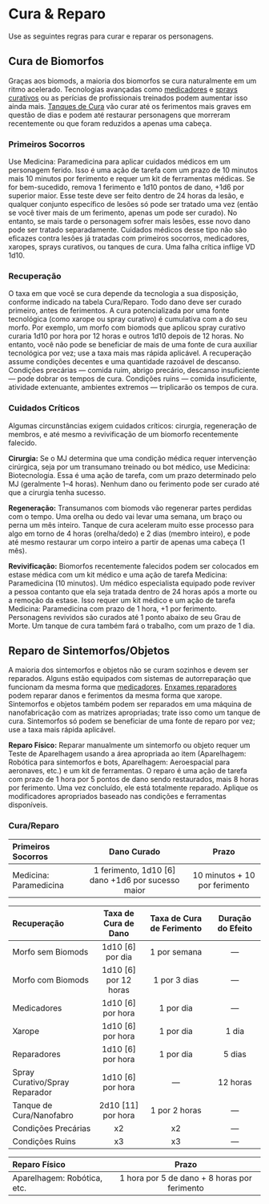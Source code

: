 # Cura & Reparo

Use as seguintes regras para curar e reparar os personagens.

## Cura de Biomorfos

Graças aos biomods, a maioria dos biomorfos se cura naturalmente em um ritmo acelerado. Tecnologias avançadas como [medicadores](../16/10-combat-augmentations.md) e [sprays curativos](../16/19-nanotech.md) ou as perícias de profissionais treinados podem aumentar isso ainda mais. [Tanques de Cura](../16/19-nanotech.md) vão curar até os ferimentos mais graves em questão de dias e podem até restaurar personagens que morreram recentemente ou que foram reduzidos a apenas uma cabeça.

### Primeiros Socorros

Use Medicina: Paramedicina para aplicar cuidados médicos em um personagem ferido. Isso é uma ação de tarefa com um prazo de 10 minutos mais 10 minutos por ferimento e requer um kit de ferramentas médicas. Se for bem-sucedido, remova 1 ferimento e 1d10 pontos de dano, +1d6 por superior maior. Esse teste deve ser feito dentro de 24 horas da lesão, e qualquer conjunto específico de lesões só pode ser tratado uma vez (então se você tiver mais de um ferimento, apenas um pode ser curado). No entanto, se mais tarde o personagem sofrer mais lesões, esse novo dano pode ser tratado separadamente. Cuidados médicos desse tipo não são eficazes contra lesões já tratadas com primeiros socorros, medicadores, xaropes, sprays curativos, ou tanques de cura. Uma falha crítica inflige VD 1d10.

### Recuperação

O taxa em que você se cura depende da tecnologia a sua disposição, conforme indicado na tabela Cura/Reparo. Todo dano deve ser curado primeiro, antes de ferimentos. A cura potencializada por uma fonte tecnológica (como xarope ou spray curativo) é cumulativa com a do seu morfo. Por exemplo, um morfo com biomods que aplicou spray curativo curaria 1d10 por hora por 12 horas e outros 1d10 depois de 12 horas. No entanto, você não pode se beneficiar de mais de uma fonte de cura auxiliar tecnológica por vez; use a taxa mais mas rápida aplicável. A recuperação assume condições decentes e uma quantidade razoável de descanso. Condições precárias — comida ruim, abrigo precário, descanso insuficiente — pode dobrar os tempos de cura. Condições ruins — comida insuficiente, atividade extenuante, ambientes extremos — triplicarão os tempos de cura.

### Cuidados Críticos

Algumas circunstâncias exigem cuidados críticos: cirurgia, regeneração de membros, e até mesmo a revivificação de um biomorfo recentemente falecido.

**Cirurgia:** Se o MJ determina que uma condição médica requer intervenção cirúrgica, seja por um transumano treinado ou bot médico, use Medicina: Biotecnologia. Essa é uma ação de tarefa, com um prazo determinado pelo MJ (geralmente 1–4 horas). Nenhum dano ou ferimento pode ser curado até que a cirurgia tenha sucesso.

**Regeneração:** Transumanos com biomods vão regenerar partes perdidas com o tempo. Uma orelha ou dedo vai levar uma semana, um braço ou perna um mês inteiro. Tanque de cura aceleram muito esse processo para algo em torno de 4 horas (orelha/dedo) e 2 dias (membro inteiro), e pode até mesmo restaurar um corpo inteiro a partir de apenas uma cabeça (1 mês).

**Revivificação:** Biomorfos recentemente falecidos podem ser colocados em estase médica com um kit médico e uma ação de tarefa Medicina: Paramedicina (10 minutos). Um médico especialista equipado pode reviver a pessoa contanto que ela seja tratada dentro de 24 horas após a morte ou a remoção da estase. Isso requer um kit médico e um ação de tarefa Medicina: Paramedicina com prazo de 1 hora, +1 por ferimento. Personagens revividos são curados até 1 ponto abaixo de seu Grau de Morte. Um tanque de cura também fará o trabalho, com um prazo de 1 dia.

## Reparo de Sintemorfos/Objetos

A maioria dos sintemorfos e objetos não se curam sozinhos e devem ser reparados. Alguns estão equipados com sistemas de autorreparação que funcionam da mesma forma que [medicadores](../16/10-combat-augmentations.md). [Enxames reparadores](../16/20-nanoswarms-and-microswarms.md#swarms) podem reparar danos e ferimentos da mesma forma que xarope. Sintemorfos e objetos também podem ser reparados em uma máquina de nanofabricação com as matrizes apropriadas; trate isso como um tanque de cura. Sintemorfos só podem se beneficiar de uma fonte de reparo por vez; use a taxa mais rápida aplicável.

**Reparo Físico:** Reparar manualmente um sintemorfo ou objeto requer um Teste de Aparelhagem usando a área apropriada ao item (Aparelhagem: Robótica para sintemorfos e bots, Aparelhagem: Aeroespacial para aeronaves, etc.) e um kit de ferramentas. O reparo é uma ação de tarefa com prazo de 1 hora por 5 pontos de dano sendo restaurados, mais 8 horas por ferimento. Uma vez concluído, ele está totalmente reparado. Aplique os modificadores apropriados baseado nas condições e ferramentas disponíveis.

<!-- CLEANED blockquote class="table" -->

### Cura/Reparo

| Primeiros Socorros     |                      Dano Curado                      |             Prazo             |
|:---------------------- |:-----------------------------------------------------:|:-----------------------------:|
| Medicina: Paramedicina | 1 ferimento, 1d10 \[6\] dano +1d6 por sucesso maior | 10 minutos + 10 por ferimento |

| Recuperação                                                  |   Taxa de Cura de Dano    | Taxa de Cura de Ferimento | Duração do Efeito |
|:------------------------------------------------------------ |:-------------------------:|:-------------------------:|:-----------------:|
| Morfo sem Biomods                                            |   1d10 \[6\] por dia    |       1 por semana        |         —         |
| Morfo com Biomods                                            | 1d10 \[6\] por 12 horas |       1 por 3 dias        |         —         |
| Medicadores                                                  |   1d10 \[6\] por hora   |         1 por dia         |         —         |
| Xarope                                                       |   1d10 \[6\] por hora   |         1 por dia         |       1 dia       |
| Reparadores                                                  |   1d10 \[6\] por hora   |         1 por dia         |      5 dias       |
| Spray Curativo/<!-- CLEANED wbr -->Spray Reparador |   1d10 \[6\] por hora   |             —             |     12 horas      |
| Tanque de Cura/<!-- CLEANED wbr -->Nanofabro       |  2d10 \[11\] por hora   |       1 por 2 horas       |         —         |
| Condições Precárias                                          |            x2             |            x2             |         —         |
| Condições Ruins                                              |            x3             |            x3             |         —         |

| Reparo Físico               |                    Prazo                     |
|:--------------------------- |:--------------------------------------------:|
| Aparelhagem: Robótica, etc. | 1 hora por 5 de dano + 8 horas por ferimento |

<!-- CLEANED /blockquote -->
